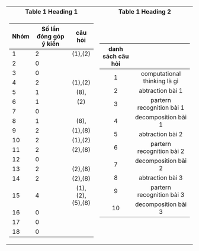 <table>
<tr><th>Table 1 Heading 1 </th><th>Table 1 Heading 2</th></tr>
<tr><td>

| Nhóm | Số lần đóng góp ý kiến |     câu hỏi     | 
|------|------------------------|:---------------:|
| 1    | 2                      |         (1),(2) |
| 2    | 0                      |                 |
| 3    | 0                      |                 |
| 4    | 2                      |         (1),(2) |
| 5    | 1                      |            (8), |
| 6    | 1                      |             (2) |
| 7    | 0                      |                 |
| 8    | 1                      |            (8), |
| 9    | 2                      |         (1),(8) |
| 10   | 2                      |         (1),(2) |
| 11   | 2                      |         (2),(8) |
| 12   | 0                      |                 |
| 13   | 2                      |         (2),(8) |
| 14   | 2                      |         (2),(8) |
| 15   | 4                      | (1),(2),(5),(8) |
| 16   | 0                      |                 |
| 17   | 0                      |                 |
| 18   | 0                      |                 |

</td><td>
  
| danh sách câu hỏi |                                |
|:-----------------:|:------------------------------:|
| 1                 | computational   thinking là gì |
| 2                 | abtraction bài   1             |
| 3                 | partern   recognition bài 1    |
| 4                 | decomposition   bài 1          |
| 5                 | abtraction bài   2             |
| 6                 | partern   recognition bài 2    |
| 7                 | decomposition   bài 2          |
| 8                 | abtraction bài   3             |
| 9                 | partern   recognition bài 3    |
| 10                | decomposition   bài 3          |

</td></tr> </table>
